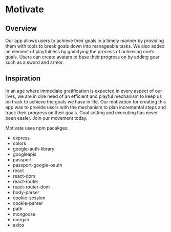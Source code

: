 # Motivate

## Overview
Our app allows users to achieve their goals in a timely manner by providing them with tools to break goals down into manageable tasks. We also added an element of playfulness by gamifying the process of achieving one’s goals. Users can create avatars to base their progress on by adding gear such as a sword and armor. 

## Inspiration
In an age where immediate gratification is expected in every aspect of our lives, we are in dire need of an efficient and playful mechanism to keep us on track to achieve the goals we have in life. Our motivation for creating this app was to provide users with the mechanism to plan incremental steps and track their progress on their goals. Goal setting and executing has never been easier. Join our movement today.  


Motivate uses npm pacakges:
* express 
* colors
* google-auth-library
* googleapis
* passport
* passport-google-oauth
* react
* react-dom
* react-router
* react-router-dom
* body-parser
* cookie-session
* cookie-parser
* path
* mongoose
* morgan
* axios

